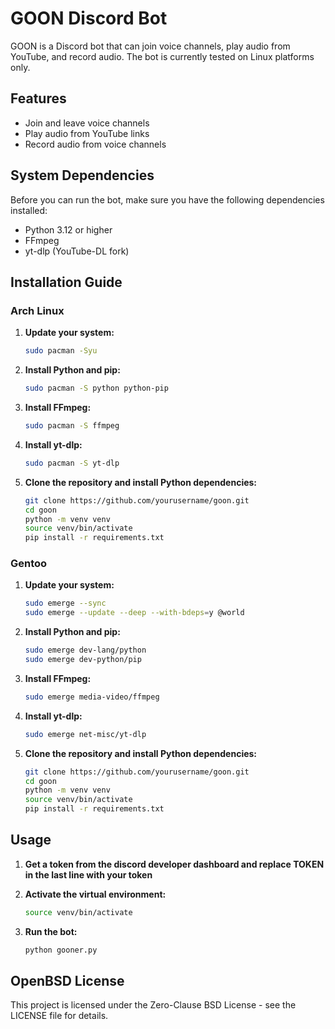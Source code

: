 # GOON Discord Bot

GOON is a Discord bot that can join voice channels, play audio from YouTube, and record audio. The bot is currently tested on Linux platforms only.

## Features

- Join and leave voice channels
- Play audio from YouTube links
- Record audio from voice channels

## System Dependencies

Before you can run the bot, make sure you have the following dependencies installed:

- Python 3.12 or higher
- FFmpeg
- yt-dlp (YouTube-DL fork)

## Installation Guide

### Arch Linux

1. **Update your system:**

    ```sh
    sudo pacman -Syu
    ```

2. **Install Python and pip:**

    ```sh
    sudo pacman -S python python-pip
    ```

3. **Install FFmpeg:**

    ```sh
    sudo pacman -S ffmpeg
    ```

4. **Install yt-dlp:**

    ```sh
    sudo pacman -S yt-dlp
    ```

5. **Clone the repository and install Python dependencies:**

    ```sh
    git clone https://github.com/yourusername/goon.git
    cd goon
    python -m venv venv
    source venv/bin/activate
    pip install -r requirements.txt
    ```

### Gentoo

1. **Update your system:**

    ```sh
    sudo emerge --sync
    sudo emerge --update --deep --with-bdeps=y @world
    ```

2. **Install Python and pip:**

    ```sh
    sudo emerge dev-lang/python
    sudo emerge dev-python/pip
    ```

3. **Install FFmpeg:**

    ```sh
    sudo emerge media-video/ffmpeg
    ```

4. **Install yt-dlp:**

    ```sh
    sudo emerge net-misc/yt-dlp
    ```

5. **Clone the repository and install Python dependencies:**

    ```sh
    git clone https://github.com/yourusername/goon.git
    cd goon
    python -m venv venv
    source venv/bin/activate
    pip install -r requirements.txt
    ```

## Usage
1. **Get a token from the discord developer dashboard and replace TOKEN in the last line with your token**
    
    
3. **Activate the virtual environment:**

    ```sh
    source venv/bin/activate
    ```

4. **Run the bot:**

    ```sh
    python gooner.py
    ```

## OpenBSD License

This project is licensed under the Zero-Clause BSD License - see the LICENSE file for details.

